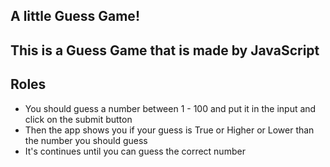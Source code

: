 ## A little Guess Game!

## This is a Guess Game that is made by JavaScript

## Roles

- You should guess a number between 1 - 100 and put it in the input and click on the submit button
- Then the app shows you if your guess is True or Higher or Lower than the number you should guess
- It's continues until you can guess the correct number
